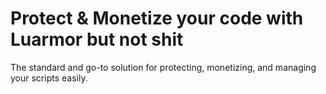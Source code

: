 # Protect & Monetize your code with Luarmor but not shit
The standard and go-to solution for protecting, monetizing, and managing your scripts easily.
